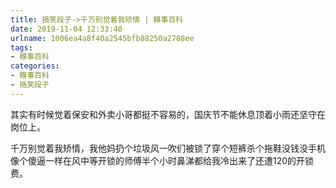 ```yaml
---
title: 搞笑段子->千万别觉着我矫情 | 糗事百科
date: 2019-11-04 12:33:40
urlname: 1006ea4a8f40a2545bfb88250a2788ee
tags: 
- 糗事百科
categories:
- 糗事百科
- 搞笑段子
---
```

其实有时候觉着保安和外卖小哥都挺不容易的，国庆节不能休息顶着小雨还坚守在岗位上。

千万别觉着我矫情，我他妈扔个垃圾风一吹们被锁了穿个短裤杀个拖鞋没钱没手机像个傻逼一样在风中等开锁的师傅半个小时鼻涕都给我冷出来了还遭120的开锁费。


